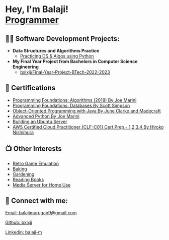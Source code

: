 <h1>Hey, I'm Balaji! <br/><a href="https://github.com/bxlxji">Programmer</a></h1>

<h2>👨‍💻 Software Development Projects:</h2>

- <b>Data Structures and Algorithms Practice </b>
  - [Practicing DS & Algos using Python](https://github.com/bxlxji/Algorithms-and-Data-Structures-Practice---Balaji-s-Personal-Practice)
- <b>My Final Year Project from Bachelors in Computer Science Engineering</b>
  - [bxlxji/Final-Year-Project-BTech-2022-2023](https://github.com/bxlxji/Final-Year-Project-BTech-2022-2023)
<!--
- <b>heading</b>
  - [link display](https://github.com/actuallink)
-->

<h2>🧭 Certifications</h2>

- [Programming Foundations: Algorithms (2018) By Joe Marini](https://www.linkedin.com/learning/programming-foundations-algorithms-2018/algorithms-power-the-world?u=92695330)
- [Programming Foundations: Databases By Scott Simpson](https://www.linkedin.com/learning/programming-foundations-databases-2/why-use-a-database?u=92695330)
- [Object-Oriented Programming with Java By June Clarke and Madecraft](https://www.linkedin.com/learning/object-oriented-programming-with-java/it-s-time-up-your-game-in-java?u=92695330)
- [Advanced Python By Joe Marini](https://www.linkedin.com/learning/advanced-python/welcome?u=92695330)
- [Building an Ubuntu Server](https://www.linkedin.com/learning/building-an-ubuntu-server/building-an-ubuntu-server?u=92695330)
- [AWS Certified Cloud Practitioner (CLF-C01) Cert Prep - 1,2,3,4 By Hiroko Nishimura](https://www.linkedin.com/learning/aws-certified-cloud-practitioner-clf-c01-cert-prep-1-cloud-concepts/how-did-we-get-in-the-cloud?u=92695330)

<h2>📺 Other Interests</h2>

- [Retro Game Emulation](https://docs.libretro.com/start/understanding/)
- [Baking](https://www.youtube.com/watch?v=uHy3oM7NnoU)
- [Gardening](https://youtu.be/-CxP0Thljr4?si=rUII6fTxfcI33fCE)
- [Reading Books](https://www.youtube.com/watch?v=uHy3oM7NnoU)
- [Media Server for Home Use](https://jellyfin.org/docs/)


<h2> 🤳 Connect with me:</h2>
<link rel="stylesheet" href="https://cdnjs.cloudflare.com/ajax/libs/font-awesome/5.15.4/css/all.min.css">

<p>
    <i class="fa fa-envelope" aria-hidden="true"></i>
    <a href="mailto:balajimurugan9@gmail.com">Email: balajimurugan9@gmail.com</a>
</p>
<p>
    <i class="fab fa-github" aria-hidden="true"></i>
    <a href="https://github.com/bxlxji">Github: bxlxji </a>
</p>
<p>
    <i class="fab fa-linkedin" aria-hidden="true"></i>
    <a href="https://www.linkedin.com/in/balaji-m-975694207/">Linkedin: balaji-m</a>
</p>



<!--
### Hey I'm Balaji!

Welcome welcome!

##Certifications

##Github Projects

##Coding Languages

##Other Interests

**bxlxji/bxlxji** is a ✨ _special_ ✨ repository because its `README.md` (this file) appears on your GitHub profile.

Here are some ideas to get you started:

- 🔭 I’m currently working on ...
- 🌱 I’m currently learning ...
- 👯 I’m looking to collaborate on ...
- 🤔 I’m looking for help with ...
- 💬 Ask me about ...
- 📫 How to reach me: ...
- 😄 Pronouns: ...
- ⚡ Fun fact: ...
-->
